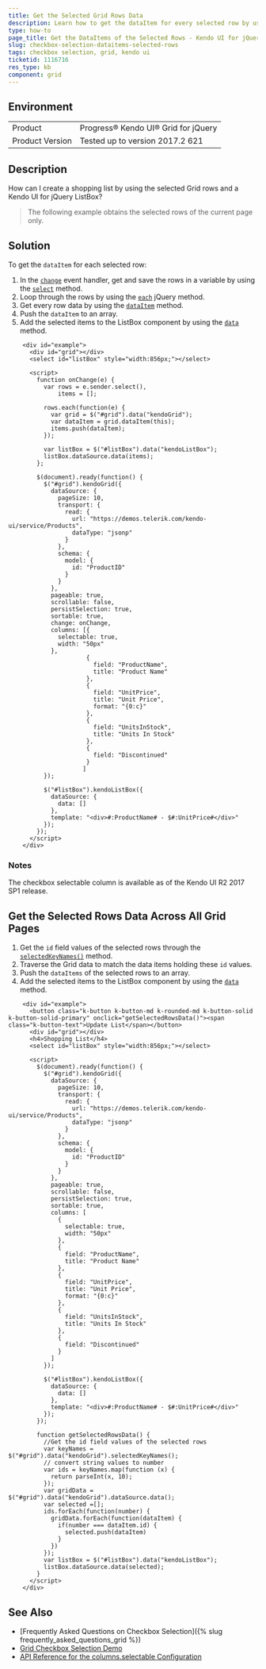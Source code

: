 ```yaml
---
title: Get the Selected Grid Rows Data
description: Learn how to get the dataItem for every selected row by using the change event of the Kendo UI Grid.
type: how-to
page_title: Get the DataItems of the Selected Rows - Kendo UI for jQuery Data Grid
slug: checkbox-selection-dataitems-selected-rows
tags: checkbox selection, grid, kendo ui
ticketid: 1116716
res_type: kb
component: grid
---
```


## Environment

<table>
 <tr>
  <td>Product</td>
  <td>Progress® Kendo UI® Grid for jQuery</td>
 </tr>
 <tr>
  <td>Product Version</td>
  <td>Tested up to version 2017.2 621</td>
 </tr>
</table>

## Description

How can I create a shopping list by using the selected Grid rows and a Kendo UI for jQuery ListBox?

> The following example obtains the selected rows of the current page only.

## Solution

To get the `dataItem` for each selected row:

1. In the [`change`](https://docs.telerik.com/kendo-ui/api/javascript/ui/grid/events/change) event handler, get and save the rows in a variable by using the [`select`](https://docs.telerik.com/kendo-ui/api/javascript/ui/grid/methods/select) method.
1. Loop through the rows by using the [`each`](https://api.jquery.com/each/) jQuery method.
1. Get every row data by using the [`dataItem`](https://docs.telerik.com/kendo-ui/api/javascript/ui/grid/methods/dataitem) method.
1. Push the `dataItem` to an array.
1. Add the selected items to the ListBox component by using the [`data`](/api/javascript/data/datasource/methods/data) method.

```dojo
    <div id="example">
      <div id="grid"></div>
      <select id="listBox" style="width:856px;"></select>

      <script>
        function onChange(e) {
          var rows = e.sender.select(),
              items = [];

          rows.each(function(e) {
            var grid = $("#grid").data("kendoGrid");
            var dataItem = grid.dataItem(this);
            items.push(dataItem);
          });

          var listBox = $("#listBox").data("kendoListBox");
          listBox.dataSource.data(items);
        };

        $(document).ready(function() {
          $("#grid").kendoGrid({
            dataSource: {
              pageSize: 10,
              transport: {
                read: {
                  url: "https://demos.telerik.com/kendo-ui/service/Products",
                  dataType: "jsonp"
                }
              },
              schema: {
                model: {
                  id: "ProductID"
                }
              }
            },
            pageable: true,
            scrollable: false,
            persistSelection: true,
            sortable: true,
            change: onChange,
            columns: [{
              selectable: true,
              width: "50px"
            },
                      {
                        field: "ProductName",
                        title: "Product Name"
                      },
                      {
                        field: "UnitPrice",
                        title: "Unit Price",
                        format: "{0:c}"
                      },
                      {
                        field: "UnitsInStock",
                        title: "Units In Stock"
                      },
                      {
                        field: "Discontinued"
                      }
                     ]
          });

          $("#listBox").kendoListBox({
            dataSource: {
              data: []
            },
            template: "<div>#:ProductName# - $#:UnitPrice#</div>"
          });
        });
      </script>
    </div>
```

### Notes

The checkbox selectable column is available as of the Kendo UI R2 2017 SP1 release.

## Get the Selected Rows Data Across All Grid Pages

1. Get the `id` field values of the selected rows through the [`selectedKeyNames()`](https://docs.telerik.com/kendo-ui/api/javascript/ui/grid/methods/selectedkeynames) method.
2. Traverse the Grid data to match the data items holding these `id` values.
3. Push the `dataItems` of the selected rows to an array.
4. Add the selected items to the ListBox component by using the [`data`](/api/javascript/data/datasource/methods/data) method.

```dojo
    <div id="example">
      <button class="k-button k-button-md k-rounded-md k-button-solid k-button-solid-primary" onclick="getSelectedRowsData()"><span class="k-button-text">Update List</span></button>
      <div id="grid"></div>
      <h4>Shopping List</h4>
      <select id="listBox" style="width:856px;"></select>

      <script>
        $(document).ready(function() {
          $("#grid").kendoGrid({
            dataSource: {
              pageSize: 10,
              transport: {
                read: {
                  url: "https://demos.telerik.com/kendo-ui/service/Products",
                  dataType: "jsonp"
                }
              },
              schema: {
                model: {
                  id: "ProductID"
                }
              }
            },
            pageable: true,
            scrollable: false,
            persistSelection: true,
            sortable: true,
            columns: [
              {
                selectable: true,
                width: "50px"
              },
              {
                field: "ProductName",
                title: "Product Name"
              },
              {
                field: "UnitPrice",
                title: "Unit Price",
                format: "{0:c}"
              },
              {
                field: "UnitsInStock",
                title: "Units In Stock"
              },
              {
                field: "Discontinued"
              }
            ]
          });

          $("#listBox").kendoListBox({
            dataSource: {
              data: []
            },
            template: "<div>#:ProductName# - $#:UnitPrice#</div>"
          });
        });

        function getSelectedRowsData() {
          //Get the id field values of the selected rows
          var keyNames = $("#grid").data("kendoGrid").selectedKeyNames();
          // convert string values to number
          var ids = keyNames.map(function (x) {
            return parseInt(x, 10);
          });
          var gridData = $("#grid").data("kendoGrid").dataSource.data();
          var selected =[];
          ids.forEach(function(number) {
            gridData.forEach(function(dataItem) {
              if(number === dataItem.id) {
                selected.push(dataItem)
              }
            })
          });
          var listBox = $("#listBox").data("kendoListBox");
          listBox.dataSource.data(selected);
        }
      </script>
    </div>
```

## See Also

* [Frequently Asked Questions on Checkbox Selection]({% slug frequently_asked_questions_grid %})
* [Grid Checkbox Selection Demo](https://demos.telerik.com/kendo-ui/grid/checkbox-selection)
* [API Reference for the columns.selectable Configuration](https://docs.telerik.com/kendo-ui/api/javascript/ui/grid/configuration/columns.selectable)

